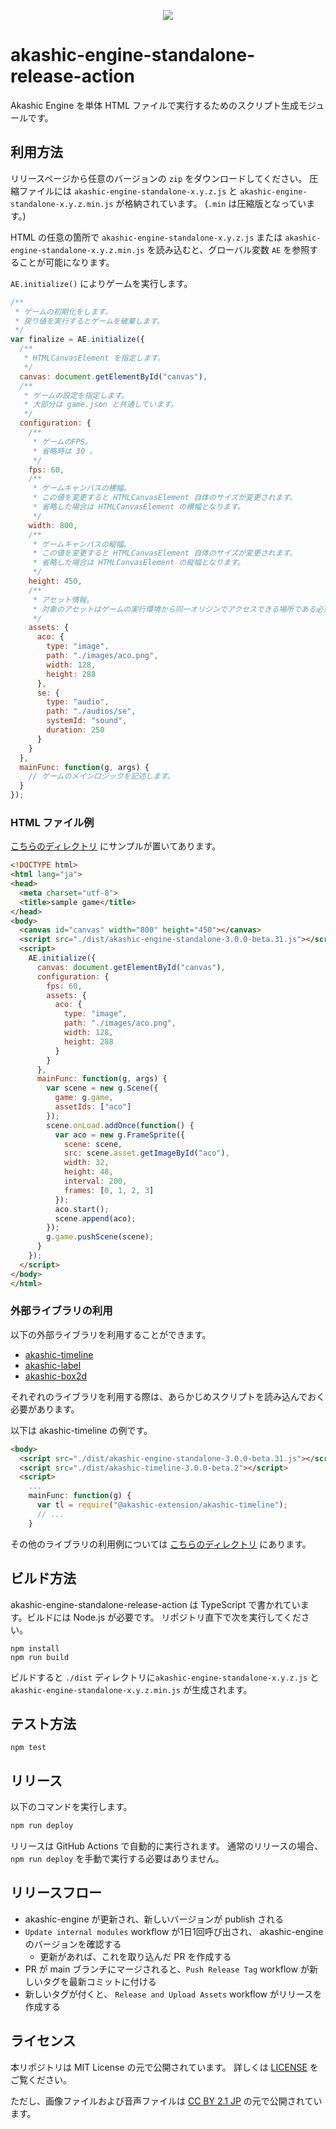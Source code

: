 <p align="center">
<img src="https://raw.githubusercontent.com/akashic-games/akashic-engine-standalone-release-action/main/img/akashic.png"/>
</p>

# akashic-engine-standalone-release-action

Akashic Engine を単体 HTML ファイルで実行するためのスクリプト生成モジュールです。

## 利用方法

リリースページから任意のバージョンの `zip` をダウンロードしてください。
圧縮ファイルには `akashic-engine-standalone-x.y.z.js` と `akashic-engine-standalone-x.y.z.min.js` が格納されています。
(`.min` は圧縮版となっています。)

HTML の任意の箇所で `akashic-engine-standalone-x.y.z.js` または `akashic-engine-standalone-x.y.z.min.js` を読み込むと、グローバル変数 `AE` を参照することが可能になります。

`AE.initialize()` によりゲームを実行します。

```javascript
/**
 * ゲームの初期化をします。
 * 戻り値を実行するとゲームを破棄します。
 */
var finalize = AE.initialize({
  /**
   * HTMLCanvasElement を指定します。
   */
  canvas: document.getElementById("canvas"),
  /**
   * ゲームの設定を指定します。
   * 大部分は game.json と共通しています。
   */
  configuration: {
    /**
     * ゲームのFPS。
     * 省略時は 30 。
     */
    fps: 60,
    /**
     * ゲームキャンバスの横幅。
     * この値を変更すると HTMLCanvasElement 自体のサイズが変更されます。
     * 省略した場合は HTMLCanvasElement の横幅となります。
     */
    width: 800,
    /**
     * ゲームキャンバスの縦幅。
     * この値を変更すると HTMLCanvasElement 自体のサイズが変更されます。
     * 省略した場合は HTMLCanvasElement の縦幅となります。
     */
    height: 450,
    /**
     * アセット情報。
     * 対象のアセットはゲームの実行環境から同一オリジンでアクセスできる場所である必要があります。
     */
    assets: {
      aco: {
        type: "image",
        path: "./images/aco.png",
        width: 128,
        height: 288
      },
      se: {
        type: "audio",
        path: "./audios/se",
        systemId: "sound",
        duration: 250
      }
    }
  },
  mainFunc: function(g, args) {
    // ゲームのメインロジックを記述します。
  }
});
```

### HTML ファイル例

[こちらのディレクトリ](./dist) にサンプルが置いてあります。

```html
<!DOCTYPE html>
<html lang="ja">
<head>
  <meta charset="utf-8">
  <title>sample game</title>
</head>
<body>
  <canvas id="canvas" width="800" height="450"></canvas>
  <script src="./dist/akashic-engine-standalone-3.0.0-beta.31.js"></script>
  <script>
    AE.initialize({
      canvas: document.getElementById("canvas"),
      configuration: {
        fps: 60,
        assets: {
          aco: {
            type: "image",
            path: "./images/aco.png",
            width: 128,
            height: 288
          }
        }
      },
      mainFunc: function(g, args) {
        var scene = new g.Scene({
          game: g.game,
          assetIds: ["aco"]
        });
        scene.onLoad.addOnce(function() {
          var aco = new g.FrameSprite({
            scene: scene,
            src: scene.asset.getImageById("aco"),
            width: 32,
            height: 48,
            interval: 200,
            frames: [0, 1, 2, 3]
          });
          aco.start();
          scene.append(aco);
        });
        g.game.pushScene(scene);
      }
    });
  </script>
</body>
</html>
```

### 外部ライブラリの利用

以下の外部ライブラリを利用することができます。

* [akashic-timeline](https://github.com/akashic-games/akashic-timeline)
* [akashic-label](https://github.com/akashic-games/akashic-label)
* [akashic-box2d](https://github.com/akashic-games/akashic-box2d)

それぞれのライブラリを利用する際は、あらかじめスクリプトを読み込んでおく必要があります。

以下は akashic-timeline の例です。

```html
<body>
  <script src="./dist/akashic-engine-standalone-3.0.0-beta.31.js"></script>
  <script src="./dist/akashic-timeline-3.0.0-beta.2"></script>
  <script>
    ...
    mainFunc: function(g) {
      var tl = require("@akashic-extension/akashic-timeline");
      // ...
    }
```

その他のライブラリの利用例については [こちらのディレクトリ](./dist/samples) にあります。

## ビルド方法

akashic-engine-standalone-release-action は TypeScript で書かれています。ビルドには Node.js が必要です。
リポジトリ直下で次を実行してください。

```
npm install
npm run build
```

ビルドすると `./dist` ディレクトリに`akashic-engine-standalone-x.y.z.js` と `akashic-engine-standalone-x.y.z.min.js` が生成されます。

## テスト方法

```
npm test
```

## リリース

以下のコマンドを実行します。

```sh
npm run deploy
```

リリースは GitHub Actions で自動的に実行されます。
通常のリリースの場合、`npm run deploy` を手動で実行する必要はありません。

## リリースフロー

* akashic-engine が更新され、新しいバージョンが publish される
* `Update internal modules` workflow が1日1回呼び出され、 akashic-engine のバージョンを確認する
  * 更新があれば、これを取り込んだ PR を作成する
* PR が main ブランチにマージされると、`Push Release Tag` workflow が新しいタグを最新コミットに付ける
* 新しいタグが付くと、 `Release and Upload Assets` workflow がリリースを作成する

## ライセンス
本リポジトリは MIT License の元で公開されています。
詳しくは [LICENSE](./LICENSE) をご覧ください。

ただし、画像ファイルおよび音声ファイルは
[CC BY 2.1 JP](https://creativecommons.org/licenses/by/2.1/jp/) の元で公開されています。
